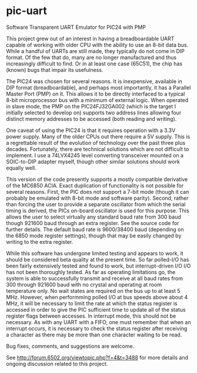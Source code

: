 # pic-uart
Software Transparent UART Emulator for PIC24 with PMP

This project grew out of an interest in having a breadboardable UART capable of working with older CPU with the ability to use an 8-bit data bus.  While a handful of UARTs are still made, they typically do not come in DIP format.  Of the few that
do, many are no longer manufactured and thus increasingly difficult to find.  Or in at least one case (65C51), the chip has
(known) bugs that impair its usefulness.

The PIC24 was chosen for several reasons.  It is inexpensive, available in DIP format (breadboardable), and perhaps most
importantly, it has a Parallel Master Port (PMP) on it.  This allows it to be directly interfaced to a typical 8-bit
microprocessor bus with a minimum of external logic.  When operated in slave mode, the PMP on the PIC24FJ32GA002
(which is the target I initially selected to develop on) supports two address lines allowing four distinct memory
addresses to be accessed (both reading and writing).

One caveat of using the PIC24 is that it requires operation with a 3.3V power supply.  Many of the older CPUs out there
require a 5V supply.  This is a regrettable result of the evolution of technology over the past three plus decades.
Fortunately, there are technical solutions which are not difficult to implement.  I use a 74LVX4245 level converting
transceiver mounted on a SOIC-to-DIP adapter myself, though other similar solutions should work equally well.

This version of the code presently supports a mostly compatible derivative of the MC6850 ACIA.  Exact duplication of
functionality is not possible for several reasons.  First, the PIC does not support a 7-bit mode (though it can
probably be emulated with 8-bit mode and software parity).  Second, rather than forcing the user to provide a separate
oscillator from which the serial timing is derived, the PICs on-board oscillator is used for this purpose.  This
allows the user to select virtually any standard baud rate from 300 baud though 921600 baud through an extra register.
See the source code for further details.  The default baud rate is 9600/38400 baud (depending on the 6850 mode
register settings), though that may be easily changed by writing to the extra register.

While this software has undergone limited testing and appears to work, it should be considered beta quality at the
present time.  So far polled-I/O has been fairly extensively tested and found to work, but interrupt-driven I/O
I/O has not been thoroughly tested.  As far as operating limitations go, the system is able to successfully transmit
and receive at all baud rates from 300 through 921600 baud with no crystal and operating at room temperature only.
No wait states are required on the bus up to at least 5 MHz.  However, when performming polled I/O at bus speeds above
about 4 MHz, it will be necessary to limit the rate at which the status register is accessed in order to give the PIC
sufficient time to update all of the status register flags between accesses.  In interrupt mode, this should not be
necessary.  As with any UART with a FIFO, one must remember that when an interrupt occurs, it is necessary to check
the status register after receiving a character as there may be more than one character waiting to be read.

Bug fixes, comments, and suggestions are welcome.

See http://forum.6502.org/viewtopic.php?f=4&t=3488 for more details and ongoing discussion related to this project.
